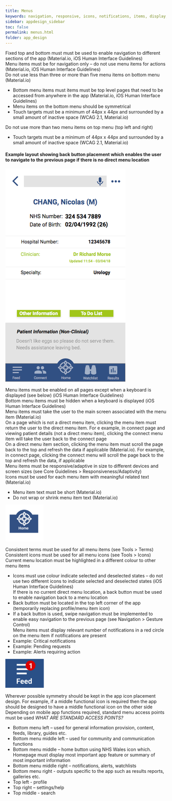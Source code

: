 ```yaml
---
title: Menus 
keywords: navigation, responsive, icons, notifications, items, display, screens, 
sidebar: appdesign_sidebar
toc: false
permalink: menus.html
folder: app_design 
---
```


Fixed top and bottom must must be used to enable navigation to different sections of the app (Material.io, iOS Human Interface Guidelines)  
Menu items must be for navigation only – do not use menu items for actions (Material.io, iOS Human Interface Guidelines)  
Do not use less than three or more than five menu items on bottom menu (Material.io)  
* Bottom menu items must items must be top level pages that need to be accessed from anywhere in the app (Material.io, iOS Human Interface Guidelines)
* Menu items on the bottom menu should be symmetrical
* Touch targets must be a minimum of 44px x 44px and surrounded by a small amount of inactive space (WCAG 2.1, Material.io)

Do not use more than two menu items on top menu (top left and right)

* Touch targets must be a minimum of 44px x 44px and surrounded by a small amount of inactive space (WCAG 2.1, Material.io)

#### Example layout showing back button placement which enables the user to navigate to the previous page if there is no direct menu location  
<img class="img-responsive img-thumbnail" src="/images/examples/design-standards-navigation-example-1.png">

Menu items must be enabled on all pages except when a keyboard is displayed (see below) (iOS Human Interface Guidelines)  
Bottom menu items must be hidden when a keyboard is displayed (iOS Human Interface Guidelines)  
Menu items must take the user to the main screen associated with the menu item (Material.io)  
On a page which is not a direct menu item, clicking the menu item must return the user to the direct menu item. For e example, in connect page and viewing patient details (not a direct menu item), clicking the connect menu item will take  the user back to the connect page  
On a direct menu item section, clicking the menu item must scroll the page back to the top and refresh the data if applicable (Material.io). For example, in connect page, clicking the connect menu will scroll the page back to the top and refresh the data, if applicable  
Menu items must be responsive/adaptive in size to different devices and screen sizes (see Core Guidelines > Responsiveness/Adaptivity)  
Icons must be used for each menu item with meaningful related text (Material.io)  
* Menu item text must be short (Material.io)
* Do not wrap or shrink menu item text (Material.io)

<img src="/images/examples/design-standards-navigation-menus.png" style="max-width: 120px"> 

Consistent terms must be used for all menu items (see Tools > Terms)  
Consistent icons must be used for all menu icons (see Tools > Icons)  
Current menu location must be highlighted in a different colour to other menu items  
* Icons must use colour indicate selected and deselected states – do not use two different icons to indicate selected and deselected states (iOS Human Interface Guidelines)  
If there is no current direct menu location, a back button must be used to enable navigation back to a menu location  
* Back button must be located in the top left corner of the app (temporarily replacing profile/menu item icon)
* If a back button is used, swipe navigation must be implemented to enable easy navigation to the previous page (see Navigation > Gesture Control)  
Menu items must display relevant number of notifications in a red circle on the menu item if notifications are present  
* Example: Critical notifications
* Example: Pending requests
* Example: Alerts requiring action

<img src="/images/examples/design-standards-navigation-feed-image.png" style="max-width: 120px">

Wherever possible symmetry should be kept in the app icon placement design. For example, if a middle functional icon is required then the app should be designed to have a middle functional icon on the other side  
Depending on mobile app functions required, standard menu access points must be used *WHAT ARE STANDARD ACCESS POINTS?* 
* Bottom menu left – used for general information provision, content, feeds, library, guides etc.
* Bottom menu middle left – used for community and communication functions
* Bottom menu middle – home button using NHS Wales icon which. Homepage must display most important app feature or summary of most important information
* Bottom menu middle right – notifications, alerts, watchlists
* Bottom menu right - outputs specific to the app such as results reports, galleries etc.
* Top left - profile
* Top right – settings/help
* Top middle - search